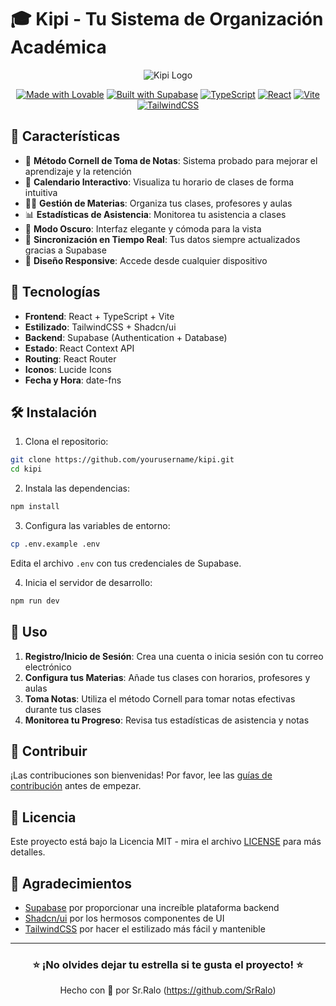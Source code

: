 # 🎓 Kipi - Tu Sistema de Organización Académica

<div align="center">

![Kipi Logo](public/favicon.ico)

[![Made with Lovable](https://img.shields.io/badge/Made%20with-Love-ff69b4.svg)](https://github.com/yourusername/kipi)
[![Built with Supabase](https://img.shields.io/badge/Built%20with-Supabase-3ECF8E?logo=supabase)](https://supabase.com)
[![TypeScript](https://img.shields.io/badge/TypeScript-007ACC?logo=typescript&logoColor=white)](https://www.typescriptlang.org/)
[![React](https://img.shields.io/badge/React-20232A?logo=react&logoColor=61DAFB)](https://reactjs.org/)
[![Vite](https://img.shields.io/badge/Vite-646CFF?logo=vite&logoColor=white)](https://vitejs.dev/)
[![TailwindCSS](https://img.shields.io/badge/Tailwind_CSS-38B2AC?logo=tailwind-css&logoColor=white)](https://tailwindcss.com/)

</div>

## 🌟 Características

- 📝 **Método Cornell de Toma de Notas**: Sistema probado para mejorar el aprendizaje y la retención
- 📅 **Calendario Interactivo**: Visualiza tu horario de clases de forma intuitiva
- 👩‍🏫 **Gestión de Materias**: Organiza tus clases, profesores y aulas
- 📊 **Estadísticas de Asistencia**: Monitorea tu asistencia a clases
- 🌙 **Modo Oscuro**: Interfaz elegante y cómoda para la vista
- 🔄 **Sincronización en Tiempo Real**: Tus datos siempre actualizados gracias a Supabase
- 📱 **Diseño Responsive**: Accede desde cualquier dispositivo

## 🚀 Tecnologías

- **Frontend**: React + TypeScript + Vite
- **Estilizado**: TailwindCSS + Shadcn/ui
- **Backend**: Supabase (Authentication + Database)
- **Estado**: React Context API
- **Routing**: React Router
- **Iconos**: Lucide Icons
- **Fecha y Hora**: date-fns

## 🛠️ Instalación

1. Clona el repositorio:
```bash
git clone https://github.com/yourusername/kipi.git
cd kipi
```

2. Instala las dependencias:
```bash
npm install
```

3. Configura las variables de entorno:
```bash
cp .env.example .env
```
Edita el archivo `.env` con tus credenciales de Supabase.

4. Inicia el servidor de desarrollo:
```bash
npm run dev
```

## 📖 Uso

1. **Registro/Inicio de Sesión**: Crea una cuenta o inicia sesión con tu correo electrónico
2. **Configura tus Materias**: Añade tus clases con horarios, profesores y aulas
3. **Toma Notas**: Utiliza el método Cornell para tomar notas efectivas durante tus clases
4. **Monitorea tu Progreso**: Revisa tus estadísticas de asistencia y notas

## 🤝 Contribuir

¡Las contribuciones son bienvenidas! Por favor, lee las [guías de contribución](CONTRIBUTING.md) antes de empezar.

## 📄 Licencia

Este proyecto está bajo la Licencia MIT - mira el archivo [LICENSE](LICENSE) para más detalles.

## 💖 Agradecimientos

- [Supabase](https://supabase.com) por proporcionar una increíble plataforma backend
- [Shadcn/ui](https://ui.shadcn.com) por los hermosos componentes de UI
- [TailwindCSS](https://tailwindcss.com) por hacer el estilizado más fácil y mantenible

---

<div align="center">

### ⭐ ¡No olvides dejar tu estrella si te gusta el proyecto! ⭐

Hecho con 💙 por Sr.Ralo (https://github.com/SrRalo)

</div>
